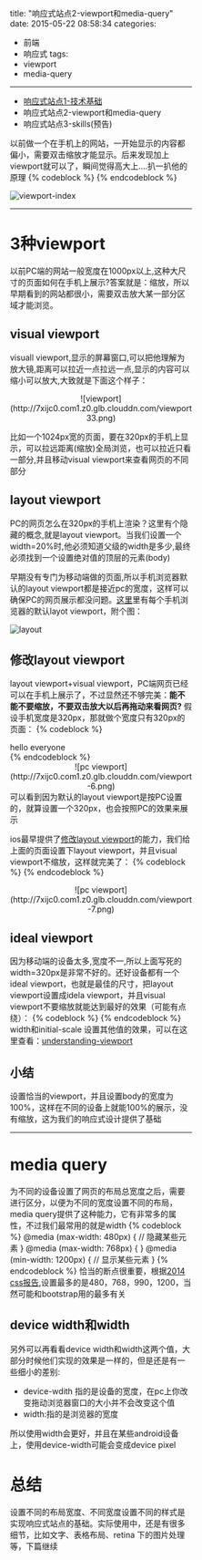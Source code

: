 title: "响应式站点2-viewport和media-query"
date: 2015-05-22 08:58:34
categories: 
- 前端
- 响应式
tags:
- viewport 
- media-query
---

* [响应式站点1-技术基础](http://bhsc881114.github.io/2015/05/12/%E5%93%8D%E5%BA%94%E5%BC%8F%E7%AB%99%E7%82%B9-%E6%8A%80%E6%9C%AF%E5%9F%BA%E7%A1%80/)
* 响应式站点2-viewport和media-query
* 响应式站点3-skills(预告)

以前做一个在手机上的网站，一开始显示的内容都偏小，需要双击缩放才能显示。后来发现加上viewport就可以了，瞬间觉得高大上....扒一扒他的原理
{% codeblock %}
<meta name="viewport" content="width=device-width, initial-scale=1.0">
{% endcodeblock %} 

![viewport-index](http://7xijc0.com1.z0.glb.clouddn.com/viewport-2.png)
<!--more-->

---

# 3种viewport
以前PC端的网站一般宽度在1000px以上,这种大尺寸的页面如何在手机上展示?答案就是：缩放，所以早期看到的网站都很小，需要双击放大某一部分区域才能浏览。

## visual viewport 
visuall viewport,显示的屏幕窗口,可以把他理解为放大镜,距离可以拉近一点拉远一点,显示的内容可以缩小可以放大,大致就是下面这个样子：
  <center>![viewport](http://7xijc0.com1.z0.glb.clouddn.com/viewport33.png)  </center>

比如一个1024px宽的页面，要在320px的手机上显示，可以拉远距离(缩放)全局浏览，也可以拉近只看一部分,并且移动visual viewport来查看网页的不同部分

## layout viewport
PC的网页怎么在320px的手机上渲染？这里有个隐藏的概念,就是layout viewport。当我们设置一个width=20%时,他必须知道父级的width是多少,最终必须找到一个设置绝对值的顶层的元素(body)

早期没有专门为移动端做的页面,所以手机浏览器默认的layout viewport都是接近pc的宽度，这样可以确保PC的网页展示都没问题。[这里](http://www.quirksmode.org/mobile/metaviewport/)里有每个手机浏览器的默认layot viewport，附个图：

![layout](http://7xijc0.com1.z0.glb.clouddn.com/viewport-4.png)

## 修改layout viewport
layout viewport+visual viewport，PC端网页已经可以在手机上展示了，不过显然还不够完美：**能不能不要缩放，不要双击放大以后再拖动来看网页?** 假设手机宽度是320px，那就做个宽度只有320px的页面：
{% codeblock %}
<html>
  <body style="width:320px">
    <div class="contianer">
      hello everyone
    </div>
  </body>
</html>
{% endcodeblock %} 
 <center>![pc viewport](http://7xijc0.com1.z0.glb.clouddn.com/viewport-6.png) </center>
可以看到因为默认的layout viewport是按PC设置的，就算设置一个320px，也会按照PC的效果来展示

ios最早提供了[修改layout viewport](https://developer.apple.com/library/ios/documentation/AppleApplications/Reference/SafariWebContent/UsingtheViewport/UsingtheViewport.html)的能力，我们给上面的页面设置下layout viewport，并且visual viewport不缩放，这样就完美了：
{% codeblock %}
<meta name="viewport" content="width=320px, initial-scale=1.0">
{% endcodeblock %} 
  <center>![pc viewport](http://7xijc0.com1.z0.glb.clouddn.com/viewport-7.png) </center>

## ideal viewport
因为移动端的设备太多,宽度不一,所以上面写死的width=320px是非常不好的。还好设备都有一个ideal viewport，也就是最佳的尺寸，把layout viewport设置成idela viewport，并且visual viewport不要缩放就能达到最好的效果（可能有点绕）：
{% codeblock %}
<meta name="viewport" content="width=device-width, initial-scale=1.0">
{% endcodeblock %} width和initial-scale 设置其他值的效果，可以在这里查看：[understanding-viewport](http://andreasbovens.github.io/understanding-viewpor)

## 小结

设置恰当的viewport，并且设置body的宽度为100%，这样在不同的设备上就能100%的展示，没有缩放，这为我们的响应式设计提供了基础

---

# media query 
为不同的设备设置了网页的布局总宽度之后，需要进行区分，以便为不同的宽度设置不同的布局，media query提供了这种能力，它有非常多的属性，不过我们最常用的就是width
{% codeblock %}
	@media (max-width: 480px) { 
	    // 隐藏某些元素
	}
	@media (max-width: 768px) {  }
	@media (min-width: 1200px) {
	  // 显示某些元素 
	}
{% endcodeblock %} 恰当的断点很重要，根据[2014 css报告](http://reports.quickleft.com/css),设置最多的是480，768，990，1200，当然可能和bootstrap用的最多有关


## device width和width
另外可以再看看device width和width这两个值，大部分时候他们实现的效果是一样的，但是还是有一些细小的差别:

* device-wdith 指的是设备的宽度，在pc上你改变拖动浏览器窗口的大小并不会改变这个值
* width:指的是浏览器的宽度

所以使用width会更好，并且在某些android设备上，使用device-width可能会变成device pixel

# 总结
设置不同的布局宽度、不同宽度设置不同的样式是实现响应式站点的基础。实际使用中，还是有很多细节，比如文字、表格布局、retina 下的图片处理等，下篇继续

